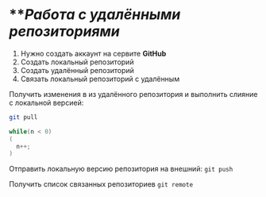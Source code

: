 # ***Работа с удалёнными репозиториями*

1. Нужно создать аккаунт на сервите **GitHub**
2. Создать локальный репозиторий
3. Создать удалённый репозиторий
4. Связать локальный репозиторий с удалённым

Получить изменения в из удалённого репозитория и выполнить слияние с локальной версией: 
```bash
git pull
```


```c#
while(n < 0)
(
  n++;
)
```

Отправить локальную версию репозитория на внешний: `git push`

Получить список связанных репозиториев `git remote`
